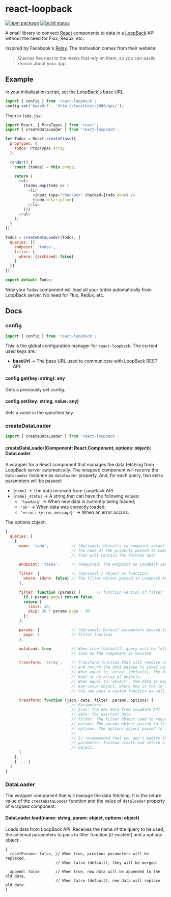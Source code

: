 # react-loopback

[![npm package](https://img.shields.io/npm/v/react-loopback.svg?style=flat-square)](https://www.npmjs.org/package/react-loopback)
[![build status](https://img.shields.io/travis/DiogoDoreto/react-loopback/master.svg?style=flat-square)](https://travis-ci.org/DiogoDoreto/react-loopback)

A small library to connect [React](https://facebook.github.io/react/)
components to data in a [LoopBack](http://loopback.io) API without the need for
Flux, Redux, etc.

Inspired by Facebook's [Relay](https://facebook.github.io/relay/). The
motivation comes from their website:

> Queries live next to the views that rely on them, so you can easily reason
> about your app.

## Example

In your initialization script, set the LoopBack's base URL:

```javascript
import { config } from 'react-loopback';
config.set('baseUrl', 'http://localhost:3000/api/');
```

Then in `Todo.jsx`:

```javascript
import React, { PropTypes } from 'react';
import { createDataLoader } from 'react-loopback';

let Todos = React.createClass({
  propTypes: {
    todos: PropTypes.array
  },

  render() {
    const {todos} = this.props;

    return (
      <ul>
        {todos.map(todo => (
          <li>
            <input type="checkbox" checked={todo.done} />
            {todo.description}
          </li>
        ))}
      </ul>
    );
  }
});

Todos = createDataLoader(Todos, {
  queries: [{
    endpoint: 'todos',
    filter: {
      where: {archived: false}
    }
  }]
});

export default Todos;
```

Now your `Todos` component will load all your todos automatically from LoopBack
server. No need for Flux, Redux, etc.

## Docs

### config

```javascript
import { config } from 'react-loopback';
```

This is the global configuration manager for `react-loopback`. The current used
keys are:

- **baseUrl** → The base URL used to communicate with LoopBack REST API.

#### config.get(key: string): any

Gets a previously set config.

#### config.set(key: string, value: any)

Sets a value in the specified key.

### createDataLoader

```javascript
import { createDataLoader } from 'react-loopback';
```

#### createDataLoader(Component: React.Component, options: object): DataLoader

A wrapper for a React component that manages the data fetching from LoopBack
server automatically. The wrapped component will receive the `DataLoader`
instance as `dataloader` property. And, for each query, two extra parameters
will be passed:

- `{name}` → The data received from LoopBack API
- `{name}_status` → A string that can have the following values:
  - `'loading'` → When new data is currently being loaded;
  - `'ok'` → When data was correctly loaded;
  - `'error: {error_message}'` → When an error occurs.

The options object:

```javascript
{
  queries: [
    {
      name: 'todo',          // (Optional: defaults to endpoint value)
                             // The name of the property passed to Component
                             // that will contain the fetched data

      endpoint: 'tasks',     // (Required) The endpoint on Loopback server

      filter: {              // (Optional / object or function)
        where: {done: false} // The filter object passed to Loopback API
      },

      filter: function (params) {       // function version of filter
        if (!params.page) return false;
        return {
          limit: 30,
          skip: 30 * params.page - 30
        };
      },

      params: {              // (Optional) Default parameters passed to
        page: 1              // filter function
      },

      autoLoad: true,        // When true (default), query will be fetched as
                             // soon as the component is mounted

      transform: 'array',    // Transform function that will receive new data
                             // and return the data passed to inner component.
                             // When equal to 'array' (default), the data is
                             // kept as an array of objects.
                             // When equal to 'object', the data is kept as a
                             // key-value object, where key is the id field.
                             // You can pass a custom function as well.

      transform: function (json, data, filter, params, options) {
                             // Parameters:
                             // json: The new data from LoopBack API
                             // data: The existent data
                             // filter: The filter object used to request data
                             // params: The params object passed to filter function
                             // options: The options object passed to load method
                             //
                             // Is recommended that you don't modify the data
                             // parameter. Instead create and return a new
                             // object.
      }
    },
    { ... }
  ]
}
```

### DataLoader

The wrapper component that will manage the data fetching. It is the return value
of the `createDataLoader` function and the value of `dataloader` property of
wrapped component.

#### DataLoader.load(name: string, param: object, options: object)

Loads data from LoopBack API. Receives the name of the query to be used, the
aditional parameters to pass to filter function (if existent) and a options
object:

```
{
  resetParams: false, // When true, previous parameters will be replaced.
                      // When false (default), they will be merged.

  append: false       // When true, new data will be appended to the old data.
                      // When false (default), new data will replace old data.
}
```
